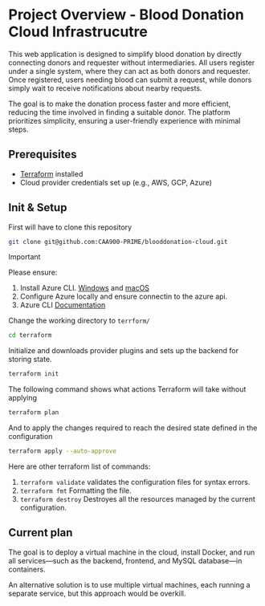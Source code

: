 # Project Overview - Blood Donation Cloud Infrastrucutre
This web application is designed to simplify blood donation by directly connecting donors and requester without intermediaries. All users register under a single system, where they can act as both donors and requester. Once registered, users needing blood can submit a request, while donors simply wait to receive notifications about nearby requests.

The goal is to make the donation process faster and more efficient, reducing the time involved in finding a suitable donor. The platform prioritizes simplicity, ensuring a user-friendly experience with minimal steps.

## Prerequisites
- [Terraform](https://www.terraform.io/downloads.html) installed
- Cloud provider credentials set up (e.g., AWS, GCP, Azure)

## Init & Setup

First will have to clone this repository

```bash
git clone git@github.com:CAA900-PRIME/blooddonation-cloud.git
```

>[!IMPORTANT]
Please ensure:
1. Install Azure CLI. [Windows](https://learn.microsoft.com/en-us/cli/azure/install-azure-cli-windows?pivots=winget) and [macOS](https://learn.microsoft.com/en-us/cli/azure/install-azure-cli-macos)
2. Configure Azure locally and ensure connectin to the azure api.
3. Azure CLI [Documentation](https://learn.microsoft.com/en-us/cli/azure/)

Change the working directory to `terrform/` 

```bash
cd terraform
```

Initialize and downloads provider plugins and sets up the backend for storing state.

```bash
terraform init
```

The following command shows what actions Terraform will take without applying

```bash
terraform plan
```

And to apply the changes required to reach the desired state defined in the configuration

```bash
terraform apply --auto-approve
```

Here are other terraform list of commands:
1. `terraform validate` validates the configuration files for syntax errors.
2. `terraform fmt` Formatting the file.
3. `terraform destroy` Destroyes all the resources managed by the current configuration.

## Current plan

The goal is to deploy a virtual machine in the cloud, install Docker, and run all services—such as the backend, frontend, and MySQL database—in containers.

An alternative solution is to use multiple virtual machines, each running a separate service, but this approach would be overkill.
